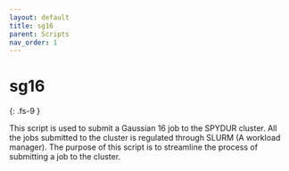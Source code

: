 ```yaml
---
layout: default
title: sg16
parent: Scripts
nav_order: 1
---
```


# sg16
{: .fs-9 }

This script is used to submit a Gaussian 16 job to the SPYDUR cluster. All the jobs submitted to the cluster is regulated through SLURM (A workload manager). The purpose of this script is to streamline the process of submitting a job to the cluster.

